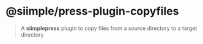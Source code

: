 # @siimple/press-plugin-copyfiles

> A **siimplepress** plugin to copy files from a source directory to a target directory




